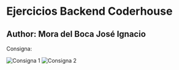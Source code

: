 # Ejercicios Backend Coderhouse

## Author: Mora del Boca José Ignacio

Consigna: 

![Consigna 1](https://i.ibb.co/VY1N74r/desafio-1-2.jpg)
![Consigna 2](https://i.ibb.co/P5vNtjs/desafio-1-1-1.jpg)
